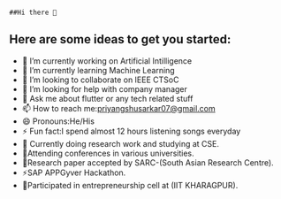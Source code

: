                                                                            ##Hi there 👋

## Here are some ideas to get you started:

- 🔭 I’m currently working on Artificial Intilligence
- 🌱 I’m currently learning Machine Learning
- 👯 I’m looking to collaborate on IEEE CTSoC
- 🤔 I’m looking for help with company manager
- 💬 Ask me about flutter or any tech related stuff
- 📫 How to reach me:priyangshusarkar07@gmail.com
- 😄 Pronouns:He/His
- ⚡ Fun fact:I spend almost 12 hours listening songs everyday 
- 🌱 Currently doing research work and studying at CSE. 
- 👯Attending conferences in various universities.
- 💬Research paper accepted by SARC-(South Asian Research Centre).
- ⚡SAP APPGyver Hackathon.
- 🤔Participated in entrepreneurship cell at (IIT KHARAGPUR).

